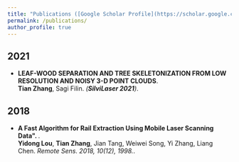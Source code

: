 ```yaml
---
title: "Publications ([Google Scholar Profile](https://scholar.google.com/citations?user=IAJpTqYAAAAJ&hl=zh-CN))"
permalink: /publications/
author_profile: true
---
```

## 2021
* <b>LEAF-WOOD SEPARATION AND TREE SKELETONIZATION FROM LOW RESOLUTION AND NOISY 3-D POINT CLOUDS</b>. <br>
<b>Tian Zhang</b>, Sagi Filin. <i>(**SilviLaser 2021**)</i>.<br>



## 2018
* <b>A Fast Algorithm for Rail Extraction Using Mobile Laser Scanning Data". </b>. <br>
**Yidong Lou**, **Tian Zhang**, Jian Tang, Weiwei Song, Yi Zhang, Liang Chen. <i> Remote Sens. 2018, 10(12), 1998.</i>.<br>


